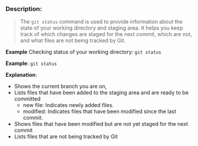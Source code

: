 ### Description:
> The `git status` command is used to provide information about the state of your working directory and staging area. It helps you keep track of which changes are staged for the next commit, which are not, and what files are not being tracked by Git.

**Example**
Checking status of your working directory: `git status`

**Example**: `git status`

**Explanation**: 
- Shows the current branch you are on, 
- Lists files that have been added to the staging area and are ready to be committed 
    - new file: Indicates newly added files.
    - modified: Indicates files that have been modified since the last commit.
- Shows files that have been modified but are not yet staged for the next commit
- Lists files that are not being tracked by Git
